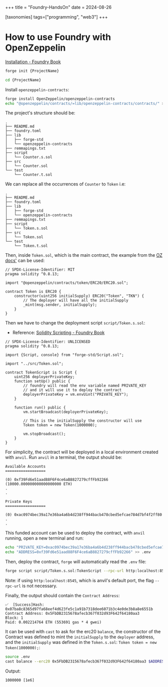 +++
title = "Foundry-HandsOn"
date = 2024-08-26

[taxonomies]
tags=["programming", "web3"]
+++


# How to use Foundry with OpenZeppelin

[Installation - Foundry Book](https://book.getfoundry.sh/getting-started/installation)

```sh
forge init {ProjectName}
```

```sh
cd {ProjectName}
```

Install `openzeppelin-contracts`:

```sh
forge install OpenZeppelin/openzeppelin-contracts
echo "@openzeppelin/contracts/=lib/openzeppelin-contracts/contracts/" >> remmapings.txt
```

The project's structure should be:

```
.
├── README.md
├── foundry.toml
├── lib
│   ├── forge-std
│   └── openzeppelin-contracts
├── remmapings.txt
├── script
│   └── Counter.s.sol
├── src
│   └── Counter.sol
└── test
    └── Counter.t.sol
```

We can replace all the occurrences of `Counter` to `Token` i.e:

```
.
├── README.md
├── foundry.toml
├── lib
│   ├── forge-std
│   └── openzeppelin-contracts
├── remmapings.txt
├── script
│   └── Token.s.sol
├── src
│   └── Token.sol
└── test
    └── Token.t.sol
```

Then, inside `Token.sol`, which is the main contract, the example from the [OZ docs'](https://docs.openzeppelin.com/contracts/4.x/erc20#constructing-an-erc20-token-contract) can be used:

```solidity
// SPDX-License-Identifier: MIT
pragma solidity ^0.8.13;

import "@openzeppelin/contracts/token/ERC20/ERC20.sol";

contract Token is ERC20 {
    constructor(uint256 initialSupply) ERC20("Token", "TKN") {
        // The deployer will have all the initialSupply
        _mint(msg.sender, initialSupply);
    }
}
```

Then we have to change the deployment script `script/Token.s.sol`:

- Reference: [Solidity Scripting - Foundry Book](https://book.getfoundry.sh/tutorials/solidity-scripting)


```solidity
// SPDX-License-Identifier: UNLICENSED
pragma solidity ^0.8.13;

import {Script, console} from "forge-std/Script.sol";

import "../src/Token.sol";

contract TokenScript is Script {
    uint256 deployerPrivateKey;
    function setUp() public {
        // foundry will read the env variable named PRIVATE_KEY
        // and it will use it to deploy the contract
        deployerPrivateKey = vm.envUint("PRIVATE_KEY");
    }

    function run() public {
        vm.startBroadcast(deployerPrivateKey);

        // This is the initialSupply the constructor will use
        Token token = new Token(1000000);

        vm.stopBroadcast();
    }
}
```

For simplicity, the contract will be deployed in a local environment created with `anvil`.
Run `anvil` in a terminal, the output should be:

```
Available Accounts
==================

(0) 0xf39Fd6e51aad88F6F4ce6aB8827279cffFb92266 (10000.000000000000000000 ETH)
.
.

Private Keys
==================

(0) 0xac0974bec39a17e36ba4a6b4d238ff944bacb478cbed5efcae784d7bf4f2ff80
.
.
```

This funded account can be used to deploy the contract, with `anvil` running, open a new terminal and run:

```sh
echo "PRIVATE_KEY=0xac0974bec39a17e36ba4a6b4d238ff944bacb478cbed5efcae784d7bf4f2ff80" > .env
echo "ADDRESS=0xf39Fd6e51aad88F6F4ce6aB8827279cffFb92266" >> .env
```

Then, deploy the contract, `forge` will automatically read the `.env` file:

```sh
forge script script/Token.s.sol:TokenScript --rpc-url http:localhost:8545 --broadcast
```

Note: if using `http:localhost:8545`, which is anvil's default port, the flag `--rpc-url` is not necessary.

Finally, the output should contain the `Contract Address`:

```shell
✅  [Success]Hash: 0x07ba8c8365d97fa68eef4d623fe5c1a91b7318dee6071b3c4e0de3b8a8e6551b
Contract Address: 0x5FbDB2315678afecb367f032d93F642f64180aa3
Block: 1
Paid: 0.002214764 ETH (553691 gas * 4 gwei)
```

It can be used with `cast` to ask for the erc20 `balance`, the constructor of the Contract was defined to mint the `initialSupply` to the `deployer` address, and the `initialSupply` was defined in the `Token.s.sol`: `Token token = new Token(1000000);`:

```sh
source .env
cast balance --erc20 0x5FbDB2315678afecb367f032d93F642f64180aa3 $ADDRESS --rpc-url http:localhost:8545
```

Output:

```
1000000 [1e6]
```
